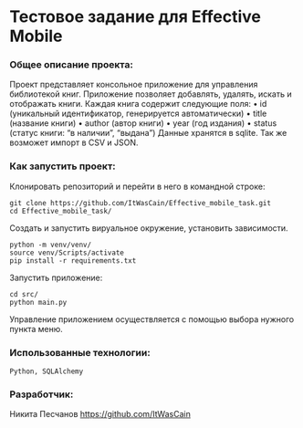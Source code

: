 # Тестовое задание для Effective Mobile

### Общее описание проекта:
Проект представляет консольное приложение для управления библиотекой книг.
Приложение позволяет добавлять, удалять, искать и отображать книги. Каждая книга содержит следующие поля:
 • id (уникальный идентификатор, генерируется автоматически)
 • title (название книги)
 • author (автор книги)
 • year (год издания)
 • status (статус книги: “в наличии”, “выдана”)
Данные хранятся в sqlite. Так же возможет импорт в CSV и JSON.

### Как запустить проект:

Клонировать репозиторий и перейти в него в командной строке:

```
git clone https://github.com/ItWasCain/Effective_mobile_task.git
cd Effective_mobile_task/
```

Создать и запустить вируальное окружение, установить зависимости.

```
python -m venv/venv/
source venv/Scripts/activate
pip install -r requirements.txt
```

Запустить приложение:

```
cd src/
python main.py
```

Управление приложением осуществляется с помощью выбора нужного пункта меню.

### Использованные технологии:

    Python, SQLAlchemy


### Разработчик:
Никита Песчанов https://github.com/ItWasCain

